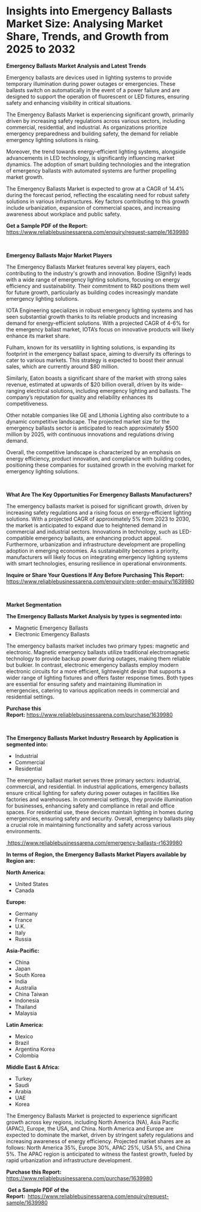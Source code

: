 <p><h1>Insights into Emergency Ballasts Market Size: Analysing Market Share, Trends, and Growth from 2025 to 2032</h1></p><p><strong>Emergency Ballasts Market Analysis and Latest Trends</strong></p>
<p><p>Emergency ballasts are devices used in lighting systems to provide temporary illumination during power outages or emergencies. These ballasts switch on automatically in the event of a power failure and are designed to support the operation of fluorescent or LED fixtures, ensuring safety and enhancing visibility in critical situations. </p><p>The Emergency Ballasts Market is experiencing significant growth, primarily driven by increasing safety regulations across various sectors, including commercial, residential, and industrial. As organizations prioritize emergency preparedness and building safety, the demand for reliable emergency lighting solutions is rising. </p><p>Moreover, the trend towards energy-efficient lighting systems, alongside advancements in LED technology, is significantly influencing market dynamics. The adoption of smart building technologies and the integration of emergency ballasts with automated systems are further propelling market growth. </p><p>The Emergency Ballasts Market is expected to grow at a CAGR of 14.4% during the forecast period, reflecting the escalating need for robust safety solutions in various infrastructures. Key factors contributing to this growth include urbanization, expansion of commercial spaces, and increasing awareness about workplace and public safety.</p></p>
<p><strong>Get a Sample PDF of the Report:&nbsp;</strong> <a href="https://www.reliablebusinessarena.com/enquiry/request-sample/1639980?utm_campaign=3623&utm_medium=2&utm_source=Github&utm_content=ia&utm_term=16042025&utm_id=emergency-ballasts">https://www.reliablebusinessarena.com/enquiry/request-sample/1639980</a></p>
<p>&nbsp;</p>
<p><strong>Emergency Ballasts Major Market Players</strong></p>
<p><p>The Emergency Ballasts Market features several key players, each contributing to the industry's growth and innovation. Bodine (Signify) leads with a wide range of emergency lighting solutions, focusing on energy efficiency and sustainability. Their commitment to R&D positions them well for future growth, particularly as building codes increasingly mandate emergency lighting solutions.</p><p>IOTA Engineering specializes in robust emergency lighting systems and has seen substantial growth thanks to its reliable products and increasing demand for energy-efficient solutions. With a projected CAGR of 4-6% for the emergency ballast market, IOTA’s focus on innovative products will likely enhance its market share.</p><p>Fulham, known for its versatility in lighting solutions, is expanding its footprint in the emergency ballast space, aiming to diversify its offerings to cater to various markets. This strategy is expected to boost their annual sales, which are currently around $80 million.</p><p>Similarly, Eaton boasts a significant share of the market with strong sales revenue, estimated at upwards of $20 billion overall, driven by its wide-ranging electrical solutions, including emergency lighting and ballasts. The company’s reputation for quality and reliability enhances its competitiveness.</p><p>Other notable companies like GE and Lithonia Lighting also contribute to a dynamic competitive landscape. The projected market size for the emergency ballasts sector is anticipated to reach approximately $500 million by 2025, with continuous innovations and regulations driving demand.</p><p>Overall, the competitive landscape is characterized by an emphasis on energy efficiency, product innovation, and compliance with building codes, positioning these companies for sustained growth in the evolving market for emergency lighting solutions.</p></p>
<p>&nbsp;</p>
<p><strong>What Are The Key Opportunities For Emergency Ballasts Manufacturers?</strong></p>
<p><p>The emergency ballasts market is poised for significant growth, driven by increasing safety regulations and a rising focus on energy-efficient lighting solutions. With a projected CAGR of approximately 5% from 2023 to 2030, the market is anticipated to expand due to heightened demand in commercial and industrial sectors. Innovations in technology, such as LED-compatible emergency ballasts, are enhancing product appeal. Furthermore, urbanization and infrastructure development are propelling adoption in emerging economies. As sustainability becomes a priority, manufacturers will likely focus on integrating emergency lighting systems with smart technologies, ensuring resilience in operational environments.</p></p>
<p><strong>Inquire or Share Your Questions If Any Before Purchasing This Report:</strong> <a href="https://www.reliablebusinessarena.com/enquiry/pre-order-enquiry/1639980?utm_campaign=3623&utm_medium=2&utm_source=Github&utm_content=ia&utm_term=16042025&utm_id=emergency-ballasts">https://www.reliablebusinessarena.com/enquiry/pre-order-enquiry/1639980</a></p>
<p>&nbsp;</p>
<p><strong>Market Segmentation</strong></p>
<p><strong>The Emergency Ballasts Market Analysis by types is segmented into:</strong></p>
<p><ul><li>Magnetic Emergency Ballasts</li><li>Electronic Emergency Ballasts</li></ul></p>
<p><p>The emergency ballasts market includes two primary types: magnetic and electronic. Magnetic emergency ballasts utilize traditional electromagnetic technology to provide backup power during outages, making them reliable but bulkier. In contrast, electronic emergency ballasts employ modern electronic circuits for a more efficient, lightweight design that supports a wider range of lighting fixtures and offers faster response times. Both types are essential for ensuring safety and maintaining illumination in emergencies, catering to various application needs in commercial and residential settings.</p></p>
<p><strong>Purchase this Report:&nbsp;</strong><a href="https://www.reliablebusinessarena.com/purchase/1639980?utm_campaign=3623&utm_medium=2&utm_source=Github&utm_content=ia&utm_term=16042025&utm_id=emergency-ballasts">https://www.reliablebusinessarena.com/purchase/1639980</a></p>
<p>&nbsp;</p>
<p><strong>The Emergency Ballasts Market Industry Research by Application is segmented into:</strong></p>
<p><ul><li>Industrial</li><li>Commercial</li><li>Residential</li></ul></p>
<p><p>The emergency ballast market serves three primary sectors: industrial, commercial, and residential. In industrial applications, emergency ballasts ensure critical lighting for safety during power outages in facilities like factories and warehouses. In commercial settings, they provide illumination for businesses, enhancing safety and compliance in retail and office spaces. For residential use, these devices maintain lighting in homes during emergencies, ensuring safety and security. Overall, emergency ballasts play a crucial role in maintaining functionality and safety across various environments.</p></p>
<p><a href="https://www.reliablebusinessarena.com/emergency-ballasts-r1639980?utm_campaign=3623&utm_medium=2&utm_source=Github&utm_content=ia&utm_term=16042025&utm_id=emergency-ballasts">&nbsp;https://www.reliablebusinessarena.com/emergency-ballasts-r1639980</a></p>
<p><strong>In terms of Region, the Emergency Ballasts Market Players available by Region are:</strong></p>
<p>
    <p> <strong> North America: </strong>
        <ul>
            <li>United States</li>
            <li>Canada</li>
        </ul>
        </p> 
    <p> <strong> Europe: </strong>
        <ul>
            <li>Germany</li>
            <li>France</li>
            <li>U.K.</li>
            <li>Italy</li>
            <li>Russia</li>
        </ul>
        </p> 
    <p> <strong> Asia-Pacific: </strong>
        <ul>
            <li>China</li>
            <li>Japan</li>
            <li>South Korea</li>
            <li>India</li>
            <li>Australia</li>
            <li>China Taiwan</li>
            <li>Indonesia</li>
            <li>Thailand</li>
            <li>Malaysia</li>
        </ul>
        </p> 
    <p> <strong> Latin America: </strong>
        <ul>
            <li>Mexico</li>
            <li>Brazil</li>
            <li>Argentina Korea</li>
            <li>Colombia</li>
        </ul>
        </p> 
    <p> <strong> Middle East & Africa: </strong>
        <ul>
            <li>Turkey</li>
            <li>Saudi</li>
            <li>Arabia</li>
            <li>UAE</li>
            <li>Korea</li>
        </ul>
    </p>
    </p>
<p><p>The Emergency Ballasts Market is projected to experience significant growth across key regions, including North America (NA), Asia Pacific (APAC), Europe, the USA, and China. North America and Europe are expected to dominate the market, driven by stringent safety regulations and increasing awareness of energy efficiency. Projected market shares are as follows: North America 35%, Europe 30%, APAC 25%, USA 5%, and China 5%. The APAC region is anticipated to witness the fastest growth, fueled by rapid urbanization and infrastructure development.</p></p>
<p><strong>Purchase this Report: </strong><a href="https://www.reliablebusinessarena.com/purchase/1639980?utm_campaign=3623&utm_medium=2&utm_source=Github&utm_content=ia&utm_term=16042025&utm_id=emergency-ballasts">https://www.reliablebusinessarena.com/purchase/1639980</a></p>
<p>&nbsp;<strong>Get a Sample PDF of the Report:&nbsp;&nbsp;</strong><a href="https://www.reliablebusinessarena.com/enquiry/request-sample/1639980?utm_campaign=3623&utm_medium=2&utm_source=Github&utm_content=ia&utm_term=16042025&utm_id=emergency-ballasts">https://www.reliablebusinessarena.com/enquiry/request-sample/1639980</a></p>
<p><strong></strong></p>
<p><p></p><p></p><p></p></p>